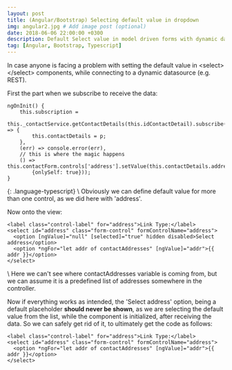 ```yaml
---
layout: post
title: (Angular/Bootstrap) Selecting default value in dropdown
img: angular2.jpg # Add image post (optional)
date: 2018-06-06 22:00:00 +0300
description: Default Select value in model driven forms with dynamic data source
tag: [Angular, Bootstrap, Typescript]
---
```

In case anyone is facing a problem with setting the default value in &lt;select&gt;&lt;/select&gt; components, while connecting to a dynamic datasource (e.g. REST).

First the part when we subscribe to receive the data:

~~~~~
ngOnInit() {
    this.subscription = 
    this._contactService.getContactDetails(this.idContactDetail).subscribe(p => {
        this.contactDetails = p;
    },
    (err) => console.error(err),
    // this is where the magic happens
    () => this.contactForm.controls['address'].setValue(this.contactDetails.address, 
    	{onlySelf: true}));
}
~~~~~
{: .language-typescript}
\\
Obviously we can define default value for more than one control, as we did here with 'address'.

Now onto the view:

~~~~~
<label class="control-label" for="address">Link Type:</label>
<select id="address" class="form-control" formControlName="address">
  <option [ngValue]="null" [selected]="true" hidden disabled>Select address</option>
  <option *ngFor="let addr of contactAddresses" [ngValue]="addr">{{ addr }}</option>
</select>
~~~~~
\\
Here we can't see where contactAddresses variable is coming from, but we can assume it is a predefined list of addresses somewhere in the controller.

Now if everything works as intended, the 'Select address' option, being a default placeholder <b>should never be shown</b>, as we are selecting the default value from the list, while the component is initialized, after receiving the data. So we can safely get rid of it, to ultimately get the code as follows: 

~~~~~
<label class="control-label" for="address">Link Type:</label>
<select id="address" class="form-control" formControlName="address">
  <option *ngFor="let addr of contactAddresses" [ngValue]="addr">{{ addr }}</option>
</select>
~~~~~
